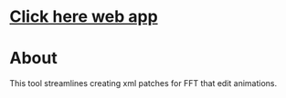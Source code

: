 # [Click here web app](https://github.com/mrgudenheim/fftae/releases)

# About
This tool streamlines creating xml patches for FFT that edit animations.
